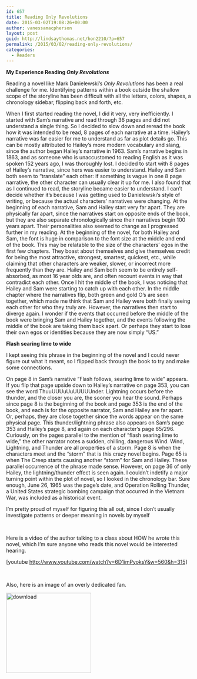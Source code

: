 ```yaml
---
id: 657
title: Reading Only Revolutions
date: 2015-03-02T19:08:26+00:00
author: vanessamacpherson
layout: post
guid: http://lindsaythomas.net/hon2210/?p=657
permalink: /2015/03/02/reading-only-revolutions/
categories:
  - Readers
---
```

**My Experience Reading _Only Revolutions_**

Reading a novel like Mark Danielewski’s _Only Revolutions_ has been a real challenge for me. Identifying patterns within a book outside the shallow scope of the storyline has been difficult with all the letters, colors, shapes, a chronology sidebar, flipping back and forth, etc.

When I first started reading the novel, I did it very, very inefficiently. I started with Sam’s narrative and read through 36 pages and did not understand a single thing. So I decided to slow down and reread the book how it was intended to be read, 8 pages of each narrative at a time. Hailey’s narrative was far easier for me to understand as far as plot details go. This can be mostly attributed to Hailey’s more modern vocabulary and slang, since the author began Hailey’s narrative in 1963. Sam’s narrative begins in 1863, and as someone who is unaccustomed to reading English as it was spoken 152 years ago, I was thoroughly lost. I decided to start with 8 pages of Hailey’s narrative, since hers was easier to understand. Hailey and Sam both seem to “translate” each other: if something is vague in one 8 page narrative, the other character can usually clear it up for me. I also found that as I continued to read, the storyline became easier to understand. I can’t decide whether it’s because I was getting used to Danielewski’s style of writing, or because the actual characters’ narratives were changing. At the beginning of each narrative, Sam and Hailey start very far apart. They are physically far apart, since the narratives start on opposite ends of the book, but they are also separate chronologically since their narratives begin 100 years apart. Their personalities also seemed to change as I progressed further in my reading. At the beginning of the novel, for both Hailey and Sam, the font is huge in comparison to the font size at the middle and end of the book. This may be relatable to the size of the characters’ egos in the first few chapters. They boast about themselves and give themselves credit for being the most attractive, strongest, smartest, quickest, etc., while claiming that other characters are weaker, slower, or incorrect more frequently than they are. Hailey and Sam both seem to be entirely self-absorbed, as most 16 year olds are, and often recount events in way that contradict each other. Once I hit the middle of the book, I was noticing that Hailey and Sam were starting to catch up with each other. In the middle chapter where the narratives flip, both green and gold O’s are seen together, which made me think that Sam and Hailey were both finally seeing each other for who they truly are. However, the narratives then start to diverge again. I wonder if the events that occurred before the middle of the book were bringing Sam and Hailey together, and the events following the middle of the book are taking them back apart. Or perhaps they start to lose their own egos or identities because they are now simply &#8220;US.&#8221;

**Flash searing lime to wide**

I kept seeing this phrase in the beginning of the novel and I could never figure out what it meant, so I flipped back through the book to try and make some connections.

On page 8 in Sam’s narrative “Flash follows, searing lime to wide” appears. If you flip that page upside down to Hailey’s narrative on page 353, you can see the word ThuuUUUuUuUUUUUnder. Lightning occurs before the thunder, and the closer you are, the sooner you hear the sound. Perhaps since page 8 is the beginning of the book and page 353 is the end of the book, and each is for the opposite narrator, Sam and Hailey are far apart. Or, perhaps, they are close together since the words appear on the same physical page. This thunder/lightning phrase also appears on Sam’s page 353 and Hailey’s page 8, and again on each character’s page 65/296. Curiously, on the pages parallel to the mention of “flash searing lime to wide,” the other narrator notes a sudden, chilling, dangerous Wind. Wind, Lightning, and Thunder are all properties of a storm. Page 8 is when the characters meet and the “storm” that is this crazy novel begins. Page 65 is when The Creep starts causing another “storm” for Sam and Hailey. These parallel occurrence of the phrase made sense. However, on page 36 of only Hailey, the lightning/thunder effect is seen again. I couldn’t indetify a major turning point within the plot of novel, so I looked in the chronology bar. Sure enough, June 26, 1965 was the page’s date, and Operation Rolling Thunder, a United States strategic bombing campaign that occurred in the Vietnam War, was included as a historical event.

I&#8217;m pretty proud of myself for figuring this all out, since I don&#8217;t usually investigate patterns or deeper meaning in novels by myself

&nbsp;

Here is a video of the author talking to a class about HOW he wrote this novel, which I&#8217;m sure anyone who reads this novel would be interested hearing.

[youtube http://www.youtube.com/watch?v=6D1imPyoksY&w=560&h=315]

&nbsp;

Also, here is an image of an overly dedicated fan.

[<img class="alignnone size-full wp-image-658" src="http://lindsaythomas.net/hon2210/wp-content/uploads/sites/7/2015/03/download.jpg" alt="download" width="231" height="218" srcset="http://lindsaythomas.net/hon2210/wp-content/uploads/sites/7/2015/03/download.jpg 231w, http://lindsaythomas.net/hon2210/wp-content/uploads/sites/7/2015/03/download-100x94.jpg 100w, http://lindsaythomas.net/hon2210/wp-content/uploads/sites/7/2015/03/download-150x142.jpg 150w, http://lindsaythomas.net/hon2210/wp-content/uploads/sites/7/2015/03/download-200x189.jpg 200w" sizes="(max-width: 231px) 100vw, 231px" />](http://lindsaythomas.net/hon2210/wp-content/uploads/sites/7/2015/03/download.jpg)

&nbsp;

&nbsp;